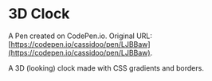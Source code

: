 # 3D Clock

A Pen created on CodePen.io. Original URL: [https://codepen.io/cassidoo/pen/LJBBaw](https://codepen.io/cassidoo/pen/LJBBaw).

A 3D (looking) clock made with CSS gradients and borders.